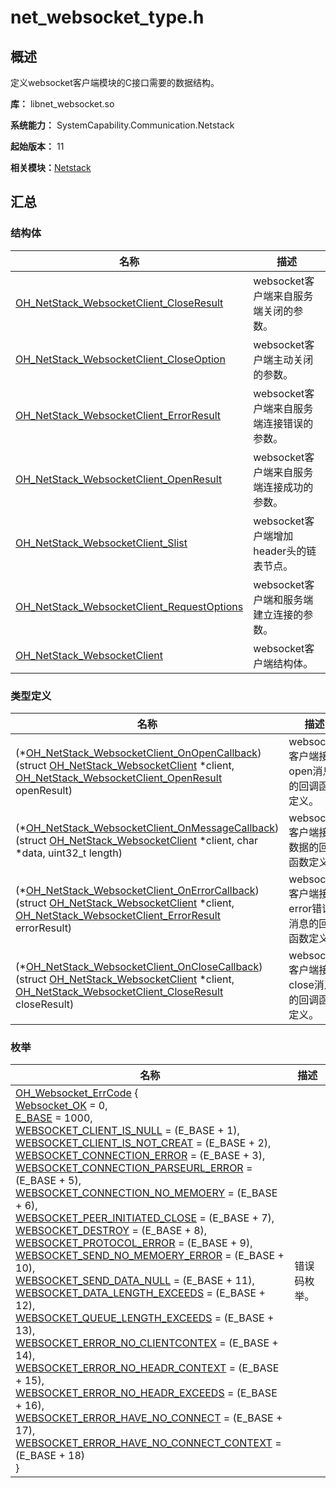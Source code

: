 # net_websocket_type.h


## 概述

定义websocket客户端模块的C接口需要的数据结构。

**库：** libnet_websocket.so

**系统能力：** SystemCapability.Communication.Netstack

**起始版本：** 11

**相关模块：**[Netstack](netstack.md)


## 汇总


### 结构体

| 名称 | 描述 | 
| -------- | -------- |
| [OH_NetStack_WebsocketClient_CloseResult](_o_h___net_stack___websocket_client___close_result.md) | websocket客户端来自服务端关闭的参数。 | 
| [OH_NetStack_WebsocketClient_CloseOption](_o_h___net_stack___websocket_client___close_option.md) | websocket客户端主动关闭的参数。 | 
| [OH_NetStack_WebsocketClient_ErrorResult](_o_h___net_stack___websocket_client___error_result.md) | websocket客户端来自服务端连接错误的参数。 | 
| [OH_NetStack_WebsocketClient_OpenResult](_o_h___net_stack___websocket_client___open_result.md) | websocket客户端来自服务端连接成功的参数。 | 
| [OH_NetStack_WebsocketClient_Slist](_o_h___net_stack___websocket_client___slist.md) | websocket客户端增加header头的链表节点。 | 
| [OH_NetStack_WebsocketClient_RequestOptions](h___net_stack___websocket_client___request_options.md) | websocket客户端和服务端建立连接的参数。 | 
| [OH_NetStack_WebsocketClient](_o_h___net_stack___websocket_client.md) | websocket客户端结构体。 | 


### 类型定义

| 名称 | 描述 | 
| -------- | -------- |
| (\*[OH_NetStack_WebsocketClient_OnOpenCallback](netstack.md#oh_netstack_websocketclient_onopencallback)) (struct [OH_NetStack_WebsocketClient](_o_h___net_stack___websocket_client.md) \*client, [OH_NetStack_WebsocketClient_OpenResult](_o_h___net_stack___websocket_client___open_result.md) openResult) | websocket客户端接收open消息的回调函数定义。 | 
| (\*[OH_NetStack_WebsocketClient_OnMessageCallback](netstack.md#oh_netstack_websocketclient_onmessagecallback)) (struct [OH_NetStack_WebsocketClient](_o_h___net_stack___websocket_client.md) \*client, char \*data, uint32_t length) | websocket客户端接收数据的回调函数定义。 | 
| (\*[OH_NetStack_WebsocketClient_OnErrorCallback](netstack.md#oh_netstack_websocketclient_onerrorcallback)) (struct [OH_NetStack_WebsocketClient](_o_h___net_stack___websocket_client.md) \*client, [OH_NetStack_WebsocketClient_ErrorResult](_o_h___net_stack___websocket_client___error_result.md) errorResult) | websocket客户端接收error错误消息的回调函数定义。 | 
| (\*[OH_NetStack_WebsocketClient_OnCloseCallback](netstack.md#oh_netstack_websocketclient_onclosecallback)) (struct [OH_NetStack_WebsocketClient](_o_h___net_stack___websocket_client.md) \*client, [OH_NetStack_WebsocketClient_CloseResult](_o_h___net_stack___websocket_client___close_result.md) closeResult) | websocket客户端接收close消息的回调函数定义。 | 



### 枚举

| 名称 | 描述 | 
| -------- | -------- |
| [OH_Websocket_ErrCode](netstack.md#oh_websocket_errcode) {<br/>[Websocket_OK](netstack.md) = 0,<br/> [E_BASE](netstack.md) = 1000, <br/>[WEBSOCKET_CLIENT_IS_NULL](netstack.md) = (E_BASE + 1), <br/>[WEBSOCKET_CLIENT_IS_NOT_CREAT](netstack.md) = (E_BASE + 2),<br/>[WEBSOCKET_CONNECTION_ERROR](netstack.md) = (E_BASE + 3), <br/>[WEBSOCKET_CONNECTION_PARSEURL_ERROR](netstack.md) = (E_BASE + 5), <br/>[WEBSOCKET_CONNECTION_NO_MEMOERY](netstack.md) = (E_BASE + 6), <br/>[WEBSOCKET_PEER_INITIATED_CLOSE](netstack.md) = (E_BASE + 7),<br/>[WEBSOCKET_DESTROY](netstack.md) = (E_BASE + 8), <br/>[WEBSOCKET_PROTOCOL_ERROR](netstack.md) = (E_BASE + 9), <br/>[WEBSOCKET_SEND_NO_MEMOERY_ERROR](netstack.md) = (E_BASE + 10), <br/>[WEBSOCKET_SEND_DATA_NULL](netstack.md) = (E_BASE + 11),<br/>[WEBSOCKET_DATA_LENGTH_EXCEEDS](netstack.md) = (E_BASE + 12), <br/>[WEBSOCKET_QUEUE_LENGTH_EXCEEDS](netstack.md) = (E_BASE + 13), <br/>[WEBSOCKET_ERROR_NO_CLIENTCONTEX](netstack.md) = (E_BASE + 14), <br/>[WEBSOCKET_ERROR_NO_HEADR_CONTEXT](netstack.md) = (E_BASE + 15),<br/>[WEBSOCKET_ERROR_NO_HEADR_EXCEEDS](netstack.md) = (E_BASE + 16), <br/>[WEBSOCKET_ERROR_HAVE_NO_CONNECT](netstack.md) = (E_BASE + 17), <br/>[WEBSOCKET_ERROR_HAVE_NO_CONNECT_CONTEXT](netstack.md) = (E_BASE + 18)<br/>} | 错误码枚举。 | 
